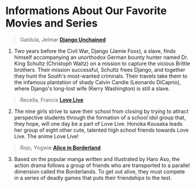 # Informations About Our Favorite Movies and Series

>Gatdula, Jelmar
[**Django Unchained**](https://en.wikipedia.org/wiki/Django_Unchained) 
1. Two years before the Civil War, Django (Jamie Foxx), a slave, finds himself accompanying an unorthodox German bounty hunter named Dr. King Schultz (Christoph Waltz) on a mission to capture the vicious Brittle brothers. Their mission successful, Schultz frees Django, and together they hunt the South's most-wanted criminals. Their travels take them to the infamous plantation of shady Calvin Candie (Leonardo DiCaprio), where Django's long-lost wife (Kerry Washington) is still a slave.

>Recella, Francis
[**Love Live**](https://en.wikipedia.org/wiki/Love_Live!)
2. The nine girls strive to save their school from closing by trying to attract perspective students through the formation of a school idol group that, they hope, will one day be a part of Love Live. Honoka Kousaka leads her group of eight other cute, talented high school friends towards Love Live. The anime Love Live!

>Rojo, Yngwie
[**Alice in Borderland**](https://en.wikipedia.org/wiki/Alice_in_Borderland_(TV_series))
3. Based on the popular manga written and illustrated by Haro Aso, the action drama follows a group of friends who are transported to a parallel dimension called the Borderlands. To get out alive, they must compete in a series of deadly games that puts their friendships to the test.

